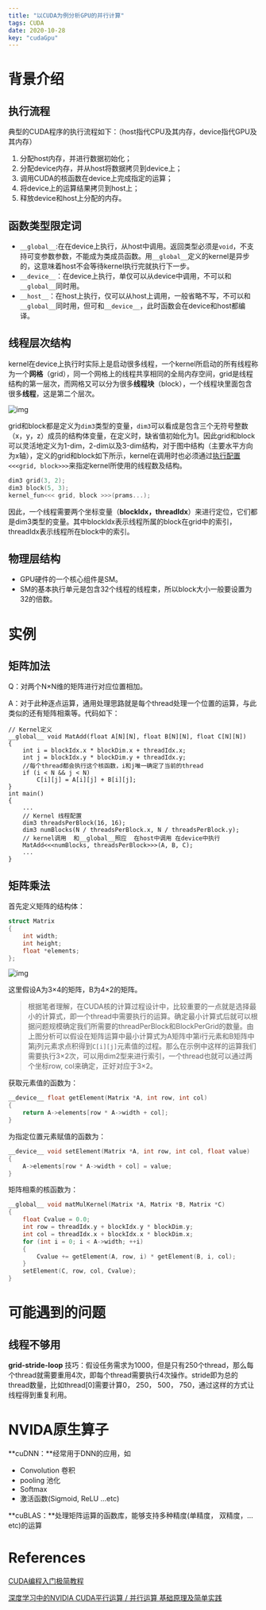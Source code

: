 ```yaml
---
title: "以CUDA为例分析GPU的并行计算"
tags: CUDA
date: 2020-10-28
key: "cudaGpu"
---
```


# 背景介绍

## 执行流程

典型的CUDA程序的执行流程如下：（host指代CPU及其内存，device指代GPU及其内存）

1. 分配host内存，并进行数据初始化；
2. 分配device内存，并从host将数据拷贝到device上；
3. 调用CUDA的核函数在device上完成指定的运算；
4. 将device上的运算结果拷贝到host上；
5. 释放device和host上分配的内存。

## 函数类型限定词

- `__global__`:在在device上执行，从host中调用。返回类型必须是`void`，不支持可变参数参数，不能成为类成员函数。用`__global__`定义的kernel是异步的，这意味着host不会等待kernel执行完就执行下一步。
- `__device__`：在device上执行，单仅可以从device中调用，不可以和`__global__`同时用。
- `__host__`：在host上执行，仅可以从host上调用，一般省略不写，不可以和`__global__`同时用，但可和`__device__`，此时函数会在device和host都编译。

## 线程层次结构

kernel在device上执行时实际上是启动很多线程，一个kernel所启动的所有线程称为一个**网格**（grid），同一个网格上的线程共享相同的全局内存空间，grid是线程结构的第一层次，而网格又可以分为很多**线程块**（block），一个线程块里面包含很多**线程**，这是第二个层次。

![img](https://pic1.zhimg.com/80/v2-aa6aa453ff39aa7078dde59b59b512d8_720w.jpg)

grid和block都是定义为`dim3`类型的变量，`dim3`可以看成是包含三个无符号整数（x，y，z）成员的结构体变量，在定义时，缺省值初始化为1。因此grid和block可以灵活地定义为1-dim，2-dim以及3-dim结构，对于图中结构（主要水平方向为x轴），定义的grid和block如下所示，kernel在调用时也必须通过[执行配置](https://link.zhihu.com/?target=http%3A//docs.nvidia.com/cuda/cuda-c-programming-guide/index.html%23execution-configuration)`<<<grid, block>>>`来指定kernel所使用的线程数及结构。

```c++
dim3 grid(3, 2);
dim3 block(5, 3);
kernel_fun<<< grid, block >>>(prams...);
```

因此，一个线程需要两个坐标变量（**blockIdx，threadIdx**）来进行定位，它们都是dim3类型的变量。其中blockIdx表示线程所属的block在grid中的索引，threadIdx表示线程所在block中的索引。

## 物理层结构

- GPU硬件的一个核心组件是SM。
- SM的基本执行单元是包含32个线程的线程束，所以block大小一般要设置为32的倍数。

# 实例

## 矩阵加法

Q：对两个N×N维的矩阵进行对应位置相加。

A：对于此种逐点运算，通用处理思路就是每个thread处理一个位置的运算，与此类似的还有矩阵相乘等。代码如下：

```
// Kernel定义 
__global__ void MatAdd(float A[N][N], float B[N][N], float C[N][N]) 
{ 
    int i = blockIdx.x * blockDim.x + threadIdx.x; 
    int j = blockIdx.y * blockDim.y + threadIdx.y;
    //每个thread都会执行这个核函数，i和j唯一确定了当前的thread
    if (i < N && j < N) 
        C[i][j] = A[i][j] + B[i][j]; 
}
int main() 
{ 
    ...
    // Kernel 线程配置
    dim3 threadsPerBlock(16, 16); 
    dim3 numBlocks(N / threadsPerBlock.x, N / threadsPerBlock.y);
    // kernel调用  和__global__照应  在host中调用 在device中执行
    MatAdd<<<numBlocks, threadsPerBlock>>>(A, B, C); 
    ...
}
```

## 矩阵乘法

首先定义矩阵的结构体：

```c
struct Matrix
{
    int width;
    int height;
    float *elements;
};
```

![img](https://pic2.zhimg.com/80/v2-9d9053c750be6fded195bfbff464e5a1_720w.jpg)

这里假设A为3×4的矩阵，B为4×2的矩阵。

> 根据笔者理解，在CUDA核的计算过程设计中，比较重要的一点就是选择最小的计算式，即一个thread中需要执行的运算。确定最小计算式后就可以根据问题规模确定我们所需要的threadPerBlock和BlockPerGrid的数量。由上图分析可以假设在矩阵运算中最小计算式为A矩阵中第i行元素和B矩阵中第j列元素求点积得到`C[i][j]`元素值的过程。那么在示例中这样的运算我们需要执行3×2次，可以用dim2型来进行索引，一个thread也就可以通过两个坐标row, col来确定，正好对应于3×2。

获取元素值的函数为：

```c
__device__ float getElement(Matrix *A, int row, int col)
{
	return A->elements[row * A->width + col];
}
```

为指定位置元素赋值的函数为：

```c
__device__ void setElement(Matrix *A, int row, int col, float value)
{
	A->elements[row * A->width + col] = value;
}
```

矩阵相乘的核函数为：

```c
__global__ void matMulKernel(Matrix *A, Matrix *B, Matrix *C)
{
	float Cvalue = 0.0;
	int row = threadIdx.y + blockIdx.y * blockDim.y;
	int col = threadIdx.x + blockIdx.x * blockDim.x;
	for (int i = 0; i < A->width; ++i)
	{
		Cvalue += getElement(A, row, i) * getElement(B, i, col);
	}
	setElement(C, row, col, Cvalue);
}
```

# 可能遇到的问题

## 线程不够用

**grid-stride-loop** 技巧：假设任务需求为1000，但是只有250个thread，那么每个thread就需要重用4次，即每个thread需要执行4次操作。stride即为总的thread数量，比如thread[0]需要计算0， 250， 500， 750，通过这样的方式让线程得到重复利用。

# NVIDA原生算子

**cuDNN：**经常用于DNN的应用，如

- Convolution 卷积
- pooling 池化
- Softmax
- 激活函数(Sigmoid, ReLU …etc)

**cuBLAS：**处理矩阵运算的函数库，能够支持多种精度(单精度， 双精度，…etc)的运算

# References

[CUDA编程入门极简教程](https://zhuanlan.zhihu.com/p/34587739)

[深度学习中的NVIDIA CUDA平行运算 / 并行运算 基础原理及简单实践](https://zhuanlan.zhihu.com/p/89338583)
